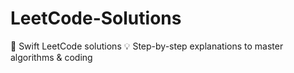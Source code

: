 # LeetCode-Solutions
🚀 Swift LeetCode solutions
💡 Step-by-step explanations to master algorithms &amp; coding
